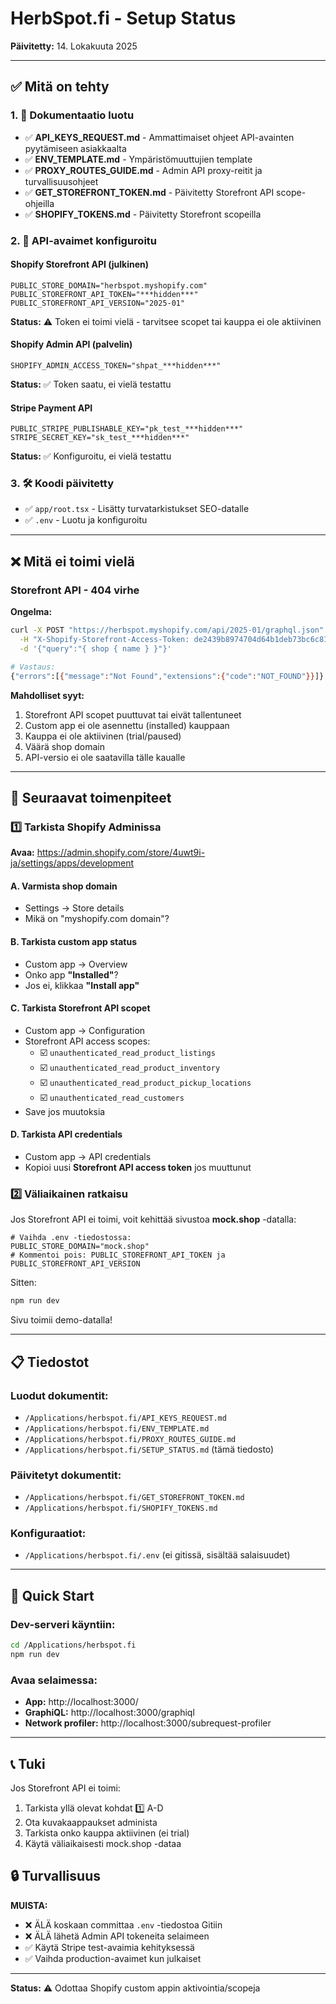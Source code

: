 # HerbSpot.fi - Setup Status

**Päivitetty:** 14. Lokakuuta 2025

---

## ✅ Mitä on tehty

### 1. 📄 Dokumentaatio luotu

- ✅ **API_KEYS_REQUEST.md** - Ammattimaiset ohjeet API-avainten pyytämiseen asiakkaalta
- ✅ **ENV_TEMPLATE.md** - Ympäristömuuttujien template
- ✅ **PROXY_ROUTES_GUIDE.md** - Admin API proxy-reitit ja turvallisuusohjeet
- ✅ **GET_STOREFRONT_TOKEN.md** - Päivitetty Storefront API scope-ohjeilla
- ✅ **SHOPIFY_TOKENS.md** - Päivitetty Storefront scopeilla

### 2. 🔑 API-avaimet konfiguroitu

#### Shopify Storefront API (julkinen)
```env
PUBLIC_STORE_DOMAIN="herbspot.myshopify.com"
PUBLIC_STOREFRONT_API_TOKEN="***hidden***"
PUBLIC_STOREFRONT_API_VERSION="2025-01"
```

**Status:** ⚠️ Token ei toimi vielä - tarvitsee scopet tai kauppa ei ole aktiivinen

#### Shopify Admin API (palvelin)
```env
SHOPIFY_ADMIN_ACCESS_TOKEN="shpat_***hidden***"
```

**Status:** ✅ Token saatu, ei vielä testattu

#### Stripe Payment API
```env
PUBLIC_STRIPE_PUBLISHABLE_KEY="pk_test_***hidden***"
STRIPE_SECRET_KEY="sk_test_***hidden***"
```

**Status:** ✅ Konfiguroitu, ei vielä testattu

### 3. 🛠️ Koodi päivitetty

- ✅ `app/root.tsx` - Lisätty turvatarkistukset SEO-datalle
- ✅ `.env` - Luotu ja konfiguroitu

---

## ❌ Mitä ei toimi vielä

### Storefront API - 404 virhe

**Ongelma:**
```bash
curl -X POST "https://herbspot.myshopify.com/api/2025-01/graphql.json" \
  -H "X-Shopify-Storefront-Access-Token: de2439b8974704d64b1deb73bc6c81cf" \
  -d '{"query":"{ shop { name } }"}'

# Vastaus:
{"errors":[{"message":"Not Found","extensions":{"code":"NOT_FOUND"}}]}
```

**Mahdolliset syyt:**
1. Storefront API scopet puuttuvat tai eivät tallentuneet
2. Custom app ei ole asennettu (installed) kauppaan
3. Kauppa ei ole aktiivinen (trial/paused)
4. Väärä shop domain
5. API-versio ei ole saatavilla tälle kaualle

---

## 🔧 Seuraavat toimenpiteet

### 1️⃣ Tarkista Shopify Adminissa

**Avaa:** https://admin.shopify.com/store/4uwt9i-ja/settings/apps/development

#### A. Varmista shop domain
- Settings → Store details
- Mikä on "myshopify.com domain"?

#### B. Tarkista custom app status
- Custom app → Overview
- Onko app **"Installed"**?
- Jos ei, klikkaa **"Install app"**

#### C. Tarkista Storefront API scopet
- Custom app → Configuration
- Storefront API access scopes:
  - ☑️ `unauthenticated_read_product_listings`
  - ☑️ `unauthenticated_read_product_inventory`
  - ☑️ `unauthenticated_read_product_pickup_locations`
  - ☑️ `unauthenticated_read_customers`
- Save jos muutoksia

#### D. Tarkista API credentials
- Custom app → API credentials
- Kopioi uusi **Storefront API access token** jos muuttunut

### 2️⃣ Väliaikainen ratkaisu

Jos Storefront API ei toimi, voit kehittää sivustoa **mock.shop** -datalla:

```env
# Vaihda .env -tiedostossa:
PUBLIC_STORE_DOMAIN="mock.shop"
# Kommentoi pois: PUBLIC_STOREFRONT_API_TOKEN ja PUBLIC_STOREFRONT_API_VERSION
```

Sitten:
```bash
npm run dev
```

Sivu toimii demo-datalla!

---

## 📋 Tiedostot

### Luodut dokumentit:
- `/Applications/herbspot.fi/API_KEYS_REQUEST.md`
- `/Applications/herbspot.fi/ENV_TEMPLATE.md`
- `/Applications/herbspot.fi/PROXY_ROUTES_GUIDE.md`
- `/Applications/herbspot.fi/SETUP_STATUS.md` (tämä tiedosto)

### Päivitetyt dokumentit:
- `/Applications/herbspot.fi/GET_STOREFRONT_TOKEN.md`
- `/Applications/herbspot.fi/SHOPIFY_TOKENS.md`

### Konfiguraatiot:
- `/Applications/herbspot.fi/.env` (ei gitissä, sisältää salaisuudet)

---

## 🚀 Quick Start

### Dev-serveri käyntiin:
```bash
cd /Applications/herbspot.fi
npm run dev
```

### Avaa selaimessa:
- **App:** http://localhost:3000/
- **GraphiQL:** http://localhost:3000/graphiql
- **Network profiler:** http://localhost:3000/subrequest-profiler

---

## 📞 Tuki

Jos Storefront API ei toimi:
1. Tarkista yllä olevat kohdat 1️⃣ A-D
2. Ota kuvakaappaukset administa
3. Tarkista onko kauppa aktiivinen (ei trial)
4. Käytä väliaikaisesti mock.shop -dataa

## 🔒 Turvallisuus

**MUISTA:**
- ❌ ÄLÄ koskaan committaa `.env` -tiedostoa Gitiin
- ❌ ÄLÄ lähetä Admin API tokeneita selaimeen
- ✅ Käytä Stripe test-avaimia kehityksessä
- ✅ Vaihda production-avaimet kun julkaiset

---

**Status:** ⚠️ Odottaa Shopify custom appin aktivointia/scopeja


